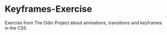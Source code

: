 # Keyframes-Exercise
Exercise from The Odin Project about animations, transitions and keyframes in the CSS
